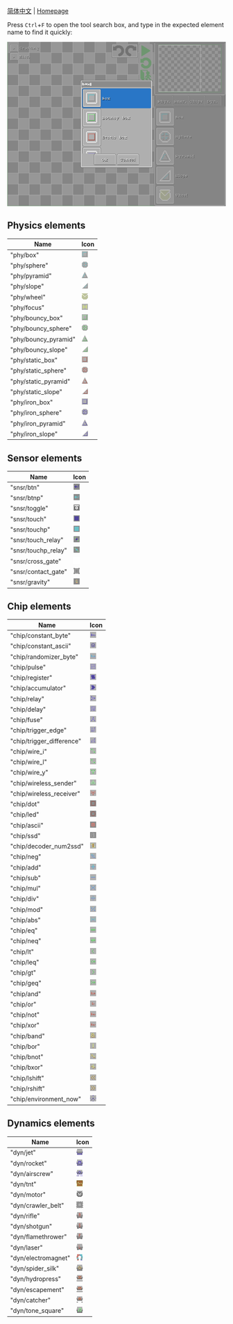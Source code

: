 [简体中文](https://paladin-t.github.io/crft/docs/elements_cn) |
[Homepage](https://paladin-t.github.io/crft/)

Press `Ctrl`+`F` to open the tool search box, and type in the expected element name to find it quickly:

![](imgs/searching.png)

## Physics elements

| Name | Icon |
|---|---|
| "phy/box" | ![](imgs/element/phy_box.png) |
| "phy/sphere" | ![](imgs/element/phy_sphere.png) |
| "phy/pyramid" | ![](imgs/element/phy_pyramid.png) |
| "phy/slope" | ![](imgs/element/phy_slope.png) |
| "phy/wheel" | ![](imgs/element/phy_wheel.png) |
| "phy/focus" | ![](imgs/element/phy_focus.png) |
| "phy/bouncy_box" | ![](imgs/element/phy_bouncy_box.png) |
| "phy/bouncy_sphere" | ![](imgs/element/phy_bouncy_sphere.png) |
| "phy/bouncy_pyramid" | ![](imgs/element/phy_bouncy_pyramid.png) |
| "phy/bouncy_slope" | ![](imgs/element/phy_bouncy_slope.png) |
| "phy/static_box" | ![](imgs/element/phy_static_box.png) |
| "phy/static_sphere" | ![](imgs/element/phy_static_sphere.png) |
| "phy/static_pyramid" | ![](imgs/element/phy_static_pyramid.png) |
| "phy/static_slope" | ![](imgs/element/phy_static_slope.png) |
| "phy/iron_box" | ![](imgs/element/phy_iron_box.png) |
| "phy/iron_sphere" | ![](imgs/element/phy_iron_sphere.png) |
| "phy/iron_pyramid" | ![](imgs/element/phy_iron_pyramid.png) |
| "phy/iron_slope" | ![](imgs/element/phy_iron_slope.png) |

## Sensor elements

| Name | Icon |
|---|---|
| "snsr/btn" | ![](imgs/element/sensor_btn.png) |
| "snsr/btnp" | ![](imgs/element/sensor_btnp.png) |
| "snsr/toggle" | ![](imgs/element/sensor_toggle.png) |
| "snsr/touch" | ![](imgs/element/sensor_touch.png) |
| "snsr/touchp" | ![](imgs/element/sensor_touchp.png) |
| "snsr/touch_relay" | ![](imgs/element/sensor_touch_relay.png) |
| "snsr/touchp_relay" | ![](imgs/element/sensor_touchp_relay.png) |
| "snsr/cross_gate" | ![](imgs/element/sensor_cross_gate.png) |
| "snsr/contact_gate" | ![](imgs/element/sensor_contact_gate.png) |
| "snsr/gravity" | ![](imgs/element/sensor_gravity.png) |

## Chip elements

| Name | Icon |
|---|---|
| "chip/constant_byte" | ![](imgs/element/chip_byte_blue.png) |
| "chip/constant_ascii" | ![](imgs/element/chip_ascii_blue.png) |
| "chip/randomizer_byte" | ![](imgs/element/chip_randomizer_byte.png) |
| "chip/pulse" | ![](imgs/element/chip_pulse.png) |
| "chip/register" | ![](imgs/element/chip_register.png) |
| "chip/accumulator" | ![](imgs/element/chip_accumulator.png) |
| "chip/relay" | ![](imgs/element/chip_relay.png) |
| "chip/delay" | ![](imgs/element/chip_delay.png) |
| "chip/fuse" | ![](imgs/element/chip_fuse.png) |
| "chip/trigger_edge" | ![](imgs/element/chip_trigger_edge.png) |
| "chip/trigger_difference" | ![](imgs/element/chip_trigger_difference.png) |
| "chip/wire_i" | ![](imgs/element/chip_wire_i.png) |
| "chip/wire_l" | ![](imgs/element/chip_wire_l.png) |
| "chip/wire_y" | ![](imgs/element/chip_wire_y.png) |
| "chip/wireless_sender" | ![](imgs/element/chip_wireless_sender.png) |
| "chip/wireless_receiver" | ![](imgs/element/chip_wireless_receiver.png) |
| "chip/dot" | ![](imgs/element/chip_dot.png) |
| "chip/led" | ![](imgs/element/chip_led.png) |
| "chip/ascii" | ![](imgs/element/chip_ascii_red_contrast.png) |
| "chip/ssd" | ![](imgs/element/chip_ssd.png) |
| "chip/decoder_num2ssd" | ![](imgs/element/chip_decoder_num2ssd.png) |
| "chip/neg" | ![](imgs/element/chip_neg.png) |
| "chip/add" | ![](imgs/element/chip_add.png) |
| "chip/sub" | ![](imgs/element/chip_sub.png) |
| "chip/mul" | ![](imgs/element/chip_mul.png) |
| "chip/div" | ![](imgs/element/chip_div.png) |
| "chip/mod" | ![](imgs/element/chip_mod.png) |
| "chip/abs" | ![](imgs/element/chip_abs.png) |
| "chip/eq" | ![](imgs/element/chip_eq.png) |
| "chip/neq" | ![](imgs/element/chip_neq.png) |
| "chip/lt" | ![](imgs/element/chip_lt.png) |
| "chip/leq" | ![](imgs/element/chip_leq.png) |
| "chip/gt" | ![](imgs/element/chip_gt.png) |
| "chip/geq" | ![](imgs/element/chip_geq.png) |
| "chip/and" | ![](imgs/element/chip_and.png) |
| "chip/or" | ![](imgs/element/chip_or.png) |
| "chip/not" | ![](imgs/element/chip_not.png) |
| "chip/xor" | ![](imgs/element/chip_xor.png) |
| "chip/band" | ![](imgs/element/chip_band.png) |
| "chip/bor" | ![](imgs/element/chip_bor.png) |
| "chip/bnot" | ![](imgs/element/chip_bnot.png) |
| "chip/bxor" | ![](imgs/element/chip_bxor.png) |
| "chip/lshift" | ![](imgs/element/chip_lshift.png) |
| "chip/rshift" | ![](imgs/element/chip_rshift.png) |
| "chip/environment_now" | ![](imgs/element/chip_now.png) |

## Dynamics elements

| Name | Icon |
|---|---|
| "dyn/jet" | ![](imgs/element/dyn_jet.png) |
| "dyn/rocket" | ![](imgs/element/dyn_rocket.png) |
| "dyn/airscrew" | ![](imgs/element/dyn_airscrew.png) |
| "dyn/tnt" | ![](imgs/element/dyn_tnt.png) |
| "dyn/motor" | ![](imgs/element/dyn_motor.png) |
| "dyn/crawler_belt" | ![](imgs/element/dyn_crawler_belt.png) |
| "dyn/rifle" | ![](imgs/element/dyn_rifle.png) |
| "dyn/shotgun" | ![](imgs/element/dyn_shotgun.png) |
| "dyn/flamethrower" | ![](imgs/element/dyn_flamethrower.png) |
| "dyn/laser" | ![](imgs/element/dyn_laser.png) |
| "dyn/electromagnet" | ![](imgs/element/dyn_electromagnet.png) |
| "dyn/spider_silk" | ![](imgs/element/dyn_spider_silk.png) |
| "dyn/hydropress" | ![](imgs/element/dyn_hydropress.png) |
| "dyn/escapement" | ![](imgs/element/dyn_escapement.png) |
| "dyn/catcher" | ![](imgs/element/dyn_catcher.png) |
| "dyn/tone_square" | ![](imgs/element/dyn_tone_green.png) |
